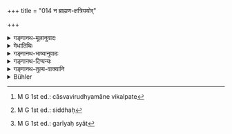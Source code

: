 +++
title = "014 न ब्राह्मण-क्षत्रिययोर्"

+++

<details><summary>गङ्गानथ-मूलानुवादः</summary>

Under no circumstance whatsoever has a Śūdra wife been ordained for the Brāhmaṇa and the Kṣatriya,—even though these be placed in peril.—(14)
</details>

<details><summary>मेधातिथिः</summary>

यद्य् अप्य् अत्यन्त-रूपवती शूद्रा,  
विप्र-राजन्यौ च वीर-प्रकृती  
दशमीम् अपि दशाम् अश्नुवीयातां,  
तथापि शूद्रां नाधिवोढारौ ।  
अत्रार्थवादः ।  
**कस्मिंश्चिद् अपि वृत्तान्ते**  
न क्वचिद् इतिहासोपाख्याने ऽप्य्  
**उपदिश्यते** वर्ण्यते ।  
**आपदि** गरीयस्याम् अधिकायाम् आपदि । 

पूर्वत्रानुज्ञाता ऽनेन प्रतिषिद्धा,  
अतो विकल्पः ।

> <u>ननु</u> च शास्त्र-लक्षणयोर् एक-विषय-संनिपाते  
षोडशि-ग्रहणाग्रहणवद् विकल्पो युक्तो  
न तु राग-लक्षणायाः प्रवृत्तेर् निषेधेन ।  
न च शूद्रा शास्त्र-लक्षणा ।  
केवलं रागतस् तत्र प्रवृत्तिर् अप्रतिषिद्धेति पूर्व-शास्त्रस्यार्थः ।  
निषेधस् तु शास्त्र-लक्षण  
इत्य् अविवाह्यैव शूद्रा ।  
एतद् एवाभिप्रेत्य  
याज्ञवल्क्येन पठितम्  
"यद् उच्यते द्विजातीनां शूद्रादारोपसंग्रहः ।  
न तन् मम मतम्" इति (य्ध् १.५६) ।

<u>अत्रोच्यते</u> ।  
सर्वत्रोपदेशानर्थकतयैव विकल्प आश्रीयते ।  
यदि चात्यन्तम् एव शूद्रा-प्रतिषेधः स्यात्  
तदा क्षत्रिय-वैश्ये एव प्रतिप्रसूयेयाताम्  
आपद्य् अभ्यनुज्ञाने ।  
प्रतिप्रसव-शास्त्रम् (म्ध् ३.१३),  
अयं च प्रतिषेधः-  
द्वयम् अपि व्यर्थं स्यात्  
सवर्णाया नियमेन सिद्धत्वात् ।  
तद् इदम् अनुज्ञातं  
प्रतिषेधश् च  
स्वं स्वं विरुध्यमाने विकल्प्येते[^६५] ।


[^६५]:
     M G 1st ed.: cāsvavirudhyamāne vikalpate

> <u>ननु</u> च विकल्पे कामचारः ।  
तस्य च प्रतिप्रसवत एव सिद्धेः[^६६]  
प्रतिषेधो वक्तव्यो नैव । 


[^६६]:
     M G 1st ed.: siddhaḥ

न यथा-कामतः क्षत्रिय-वैश्ययोर् विवाह, एवं शूद्रायाः,  
अन्यत्रापदो गरीयाः[^६७] । 


[^६७]:
     M G 1st ed.: garīyaḥ syāt

इदं तु प्रतिपत्तुं युक्तं यत्  
सवर्णानियमेन +असवर्णा-निवृत्तेर् अर्थतः कृतायाः  
पुनः शूद्रा-निवृत्तिर् अ-सवर्णा-निवृत्तेर् अ-नित्यत्वं ज्ञापयति ।  
अनित्यत्वे चापदि  
सवर्णाया अलाभे वा।  
भवति चायम् अवगमः  
"शूद्रा न वोढव्या इतरे तु वोढव्ये" ॥ ३.१४ ॥
</details>

<details><summary>गङ्गानथ-भाष्यानुवादः</summary>

Even when the Śūdra girl is extremely handsome, and the *Brāhmaṇa* or
*Kṣatriya* bridegroom is in the ‘tenth stage’ of his life,—he should
never marry the Śūdra girl.

On this point, a descriptive phrase is added—‘*under no circumstance whatsoever*’—*i.e*., in no story at all—‘*has been ordained*’— described.

‘*In peril*’—Even in the greatest distress.

In the preceding verse, the *Śūdra* wife has been permitted, and here she is prohibited. Hence there should be option.

“Option is permissible only when there is possibility of the two courses being adopted at one and the same time, and both courses are equally sanctioned by scriptural injunctions; and it cannot be permitted when a course of action is open to one only under the influence of passion, while it is prohibited by scripture. In the case in question, the taking of a Śūdra wife is not sanctioned by scripture, it is possible only under the influence of passion; and all that the foregoing verse means is that the marriage of a Śūdra girl under the influence of passion is not entirely prohibited; the prohibition, on the other hand (contained in the present verse), is purely scriptural. Hence the conclusion is that the *Śūdra* girl should not be married at all. It is in view of this that Yājñavalkya (*Ācāra*, 56) has declared.—‘It is said that twice-born persons may take Śūdra wives; but that is not my opinion.”’

Our answer to the above is as follows:—In all cases, option is admitted only in view of the likely futility of the injunction (of one or the other coarse of action). If the *Śūdra-wife* were absolutely prohibited, then the *Kṣatriya* and *Vaiśya* girls alone would have been mentioned as permitted (to the Brāhmaṇa) in times of peril; and in that case, the counter-exception (mentioned in 13), as also the prohibition (contained in 14), would both be superfluous; as the marrying of the girl of one’s own caste would have been already secured by the restrictive rule. Thus, then, since there is a clear incompatibility between the sanction (in 13) and the prohibition (in 14), the two should be regarded as optional alternatives.

“The presence of an option means that the agent may do what he likes; and, as the marrying of the Śūdra girl (if one wishes to do so) would be already secured by the counter-exception (in 13), there would be no need for putting forward the prohibition (in 14) \[as the not-marrying of the Śūdra girl is already deduced, from the general rule of marrying within one’s own caste\].”

But the marrying of the *Śūdra* girl has not been left entirely to the wish of the agent, in the way in which the marrying of *Kṣatriya* and
*Vaiśya* girls has been; in fact, it has not been permitted, except in
times of very great distress.

From all this the following conclusion appears the right one to adopt:—The general rule regarding marrying a girl of one’s own caste having already indicated, by implication, the impropriety of marrying girls of other castes,—that the Śūdra girl should have been prohibited again (in 14), already shows that the rule regarding not marrying girls of other castes is not absolute; and since this rule is not absolute, it follows that in times of difficulty, or in the event of not finding a girl of his own caste, while the *Śūdra* girl shall never be married, those of the other two castes may be married.—(14).
</details>

<details><summary>गङ्गानथ-टिप्पन्यः</summary>

This verse is quoted in *Parāśaramādhava* (Ācāra, p. 495) as
countenancing the view that it is better by far that the Brāhmaṇa and
the Kṣatriya should avoid a Śūdra wife altogether, even though he he
overpowered by lust;—in *Madanapārijāta* (p. 144), where the prohibition
herein contained is explained as referring to the *first*, marriage;—and
‘*āpat*’ is explained as ‘the contingency of not finding a girl of the
same caste’;—and it adds, on the strength of the next verse, that what
is here said is applicable to the Vaiśya also.

*Vīramitrodaya* (Saṃskāra, p. 749) quotes the verse and explains
‘*vṛttante*’ as ‘in a story.’

It is quoted in *Aparārka* (p. 87), which adds that though the verse
mentions only the ‘Brāhmaṇa and the Kṣatriya’ it does not mean that it
is permissible for the Vaiśya; all thaí is meant is that for the two
higher castes it is specially reprehensible;—and in *Smṛticandrikā*
(Saṃskāra, p. 205), which says that this prohibition is meant for the
*first* marriage, as is clear from the foregoing verses.
</details>

<details><summary>गङ्गानथ-तुल्य-वाक्यानि</summary>

**(verses 3.13-19)**

See Comparative notes for [Verse
3.13].
</details>

<details><summary>Bühler</summary>

014	A Sudra woman is not mentioned even in any (ancient) story as the (first) wife of a Brahmana or of a Kshatriya, though they lived in the (greatest) distress.
</details>
